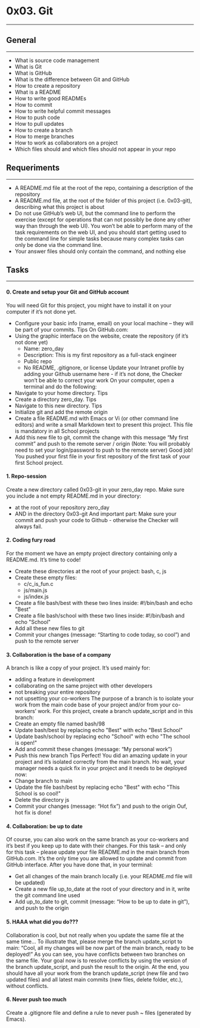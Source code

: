 # 0x03. Git
***

## General
***
* What is source code management
* What is Git
* What is GitHub
* What is the difference between Git and GitHub
* How to create a repository
* What is a README
* How to write good READMEs
* How to commit
* How to write helpful commit messages
* How to push code
* How to pull updates
* How to create a branch
* How to merge branches
* How to work as collaborators on a project
* Which files should and which files should not appear in your repo

## Requeriments
***
* A README.md file at the root of the repo, containing a description of the repository
* A README.md file, at the root of the folder of this project (i.e. 0x03-git), describing what this project is about
* Do not use GitHub’s web UI, but the command line to perform the exercise (except for operations that can not possibly be done any other way than through the web UI). You won’t be able to perform many of the task requirements on the web UI, and you should start getting used to the command line for simple tasks because many complex tasks can only be done via the command line.
* Your answer files should only contain the command, and nothing else

## Tasks
***
#### 0. Create and setup your Git and GitHub account
You will need Git for this project, you might have to install it on your computer if it’s not done yet.
* Configure your basic info (name, email) on your local machine – they will be part of your commits. Tips
On GitHub.com:
* Using the graphic interface on the website, create the repository (if it’s not done yet)
  * Name: zero_day
  * Description: This is my first repository as a full-stack engineer
  * Public repo
  * No README, .gitignore, or license
Update your Intranet profile by adding your Github username here - if it’s not done, the Checker won’t be able to correct your work
On your computer, open a terminal and do the following:
* Navigate to your home directory. Tips
* Create a directory zero_day. Tips
* Navigate to this new directory. Tips
* Initialize git and add the remote origin
* Create a file README.md with Emacs or Vi (or other command line editors) and write a small Markdown text to present this project. This file is mandatory in all School projects
* Add this new file to git, commit the change with this message “My first commit” and push to the remote server / origin (Note: You will probably need to set your login/password to push to the remote server)
Good job!
You pushed your first file in your first repository of the first task of your first School project.

#### 1. Repo-session
Create a new directory called 0x03-git in your zero_day repo.
Make sure you include a not empty README.md in your directory:
* at the root of your repository zero_day
* AND in the directory 0x03-git
And important part: Make sure your commit and push your code to Github - otherwise the Checker will always fail.

#### 2. Coding fury road
For the moment we have an empty project directory containing only a README.md. It’s time to code!
* Create these directories at the root of your project: bash, c, js
* Create these empty files:
  * c/c_is_fun.c
  * js/main.js
  * js/index.js
* Create a file bash/best with these two lines inside: #!/bin/bash and echo "Best"
* Create a file bash/school with these two lines inside: #!/bin/bash and echo "School"
* Add all these new files to git
* Commit your changes (message: “Starting to code today, so cool”) and push to the remote server

#### 3. Collaboration is the base of a company
A branch is like a copy of your project. It’s used mainly for:
* adding a feature in development
* collaborating on the same project with other developers
* not breaking your entire repository
* not upsetting your co-workers
The purpose of a branch is to isolate your work from the main code base of your project and/or from your co-workers’ work.
For this project, create a branch update_script and in this branch:
* Create an empty file named bash/98
* Update bash/best by replacing echo "Best" with echo "Best School"
* Update bash/school by replacing echo "School" with echo "The school is open!"
* Add and commit these changes (message: “My personal work”)
* Push this new branch Tips
Perfect! You did an amazing update in your project and it’s isolated correctly from the main branch.
Ho wait, your manager needs a quick fix in your project and it needs to be deployed now:
* Change branch to main
* Update the file bash/best by replacing echo "Best" with echo "This School is so cool!"
* Delete the directory js
* Commit your changes (message: “Hot fix”) and push to the origin
Ouf, hot fix is done!

#### 4. Collaboration: be up to date
Of course, you can also work on the same branch as your co-workers and it’s best if you keep up to date with their changes.
For this task – and only for this task – please update your file README.md in the main branch from GitHub.com. It’s the only time you are allowed to update and commit from GitHub interface.
After you have done that, in your terminal:
* Get all changes of the main branch locally (i.e. your README.md file will be updated)
* Create a new file up_to_date at the root of your directory and in it, write the git command line used
* Add up_to_date to git, commit (message: “How to be up to date in git”), and push to the origin

#### 5. HAAA what did you do???
Collaboration is cool, but not really when you update the same file at the same time…
To illustrate that, please merge the branch update_script to main: “Cool, all my changes will be now part of the main branch, ready to be deployed!”
As you can see, you have conflicts between two branches on the same file.
Your goal now is to resolve conflicts by using the version of the branch update_script, and push the result to the origin.
At the end, you should have all your work from the branch update_script (new file and two updated files) and all latest main commits (new files, delete folder, etc.), without conflicts.

#### 6. Never push too much
Create a .gitignore file and define a rule to never push ~ files (generated by Emacs).
